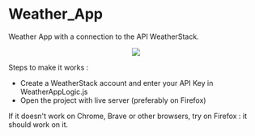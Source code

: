 # Weather_App
Weather App with a connection to the API WeatherStack.

<div align=center>
  <img src="https://github.com/ThibautMilville/Weather_App/assets/87717065/787e1bcf-9191-48a0-ad8e-0b146aa23b3f"/>
</div>

Steps to make it works :

- Create a WeatherStack account and enter your API Key in WeatherAppLogic.js
- Open the project with live server (preferably on Firefox)

If it doesn't work on Chrome, Brave or other browsers, try on Firefox : it should work on it.
